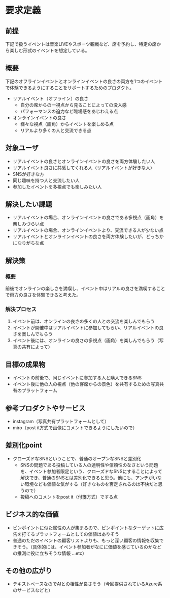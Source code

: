 # 要求定義

## 前提
下記で扱うイベントは音楽LIVEやスポーツ観戦など、席を予約し、特定の席から楽しむ形式のイベントを想定している。

## 概要
下記のオフラインイベントとオンラインイベントの良さの両方を1つのイベントで体験できるようにすることをサポートするためのプロダクト。
- リアルイベント（オフライン）の良さ
    - 自分の席からの一視点から見ることによっての没入感
    - パフォーマンスの迫力など臨場感をあじわえる点
- オンラインイベントの良さ
    - 様々な視点（画角）からイベントを楽しめる点
    - リアルより多くの人と交流できる点

## 対象ユーザ
- リアルイベントの良さとオンラインイベントの良さを両方体験したい人
- リアルイベント良さに共感してくれる人（リアルイベントが好きな人）
- SNSが好きな方
- 同じ趣味を持つ人と交流したい人
- 参加したイベントを多視点でも楽しみたい人

## 解決したい課題
- リアルイベントの場合、オンラインイベントの良さである多視点（画角）を楽しみづらい点
- リアルイベントの場合、オンラインイベントより、交流できる人が少ない点
- リアルイベントとオンラインイベントの良さを両方体験したいが、どっちかになりがちな点

## 解決策

### 概要
前後でオンラインの楽しさを満喫し、イベント中はリアルの良さを満喫することで両方の良さを体験できると考えた。

### 解決プロセス
1. イベント前は、オンラインの良さの多くの人との交流を楽しんでもらう
1. イベントが開催中はリアルイベントに参加してもらい、リアルイベントの良さを楽しんでもらう
1. イベント後には、オンラインの良さの多視点（画角）を楽しんでもらう（写真の共有によって）

## 目標の成果物
- イベントの前後で、同じイベントに参加する人と購入できるSNS
- イベント後に他の人の視点（他の客席からの景色）を共有するための写真共有のプラットフォーム

## 参考プロダクトやサービス
- instagram（写真共有プラットフォームとして）
- miro（post it方式で画像にコメントできるようにしたいので）

## 差別化point
- クローズドなSNSということで、普通のオープンなSNSと差別化
   - SNSの問題である投稿している人の透明性や信頼性のなさという問題を、イベント参加者限定という、クローズドなSNSにすることによって解決でき、普通のSNSとは差別化できると思う。他にも、アンチがいない環境なども価値な気がする（好きなものを否定されるのは不快だと思うので）
   - 投稿へのコメントをpost it（付箋方式）でする点

## ビジネス的な価値
- ピンポイントに似た属性の人が集まるので、ピンポイントなターゲットに広告を打てるプラットフォームとしての価値はありそう
- 普通のただのイベントの顧客リストよりも、もっと深い顧客の情報を収集できそう。（具体的には、イベント参加者がなにに価値を感じているのかなどの推測に役に立ちそうな情報 ...etc）

## その他の広がり
- テキストベースなのでAIとの相性が良さそう（今回提供されているAzure系のサービスなどと）